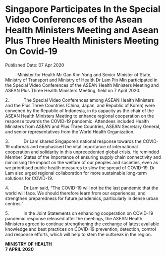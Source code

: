 <html>
    <meta http-equiv="Content-Type" content="text/html; charset=utf-8"/>
    <meta charset="utf-8"/>
    <title>Singapore Participates In the Special Video Conferences of the Asean Health Ministers Meeting and Asean Plus Three Health Ministers Meeting On Covid-19</title>
    <body><h1>Singapore Participates In the Special Video Conferences of the Asean Health Ministers Meeting and Asean Plus Three Health Ministers Meeting On Covid-19</h1>
    <p>Published Date: 07 Apr 2020</p> <p>&nbsp;&nbsp;&nbsp;&nbsp;&nbsp;&nbsp;&nbsp;&nbsp;&nbsp; Minister for Health Mr Gan Kim Yong and Senior Minister of State, Ministry of Transport and Ministry of Health Dr Lam Pin Min participated in the Special Video Conferences of the ASEAN Health Ministers Meeting and ASEAN Plus Three Health Ministers Meeting, held on 7 April 2020. </p><p>2.&nbsp;&nbsp;&nbsp;&nbsp;&nbsp;&nbsp;&nbsp;&nbsp;&nbsp;&nbsp;&nbsp; The Special Video Conferences among ASEAN Health Ministers and the Plus Three Countries (China, Japan, and Republic of Korea) were convened by the Republic of Indonesia, in its capacity as the chair of the ASEAN Health Ministers Meeting to enhance regional cooperation on the response towards the COVID-19 pandemic. Attendees included Health Ministers from ASEAN and Plus Three Countries, ASEAN Secretary General, and senior representatives from the World Health Organization. </p><p>3.&nbsp;&nbsp;&nbsp;&nbsp;&nbsp;&nbsp;&nbsp;&nbsp;&nbsp;&nbsp;&nbsp; Dr Lam shared Singapore’s national response towards the COVID-19 outbreak and emphasised the vital importance of international cooperation and solidarity in this unprecedented global crisis. He reminded Member States of the importance of ensuring supply chain connectivity and minimising the impact on the welfare of our peoples and societies, even as we prioritised public health measures to slow the spread of COVID-19. Dr Lam also urged regional collaboration for more sustainable long-term solutions for COVID-19. </p><p>4.&nbsp;&nbsp;&nbsp;&nbsp;&nbsp;&nbsp;&nbsp;&nbsp;&nbsp;&nbsp;&nbsp; Dr Lam said, “The COVID-19 will not be the last pandemic that the world will face. We should therefore learn from our experiences, and strengthen preparedness for future pandemics, particularly in dense urban centres.”</p><p>5.&nbsp;&nbsp;&nbsp;&nbsp;&nbsp;&nbsp;&nbsp;&nbsp;&nbsp;&nbsp;&nbsp; In the Joint Statements on enhancing cooperation on COVID-19 pandemic response released after the meetings, the ASEAN Health Ministers agreed to continue strengthening the exchange of latest available knowledge and best practices on COVID-19 prevention, detection, control and response efforts, which will help to stem the outbreak in the region.<br></p><p><strong>MINISTRY OF HEALTH<br>7 APRIL 2020</strong></p></body>
</html>